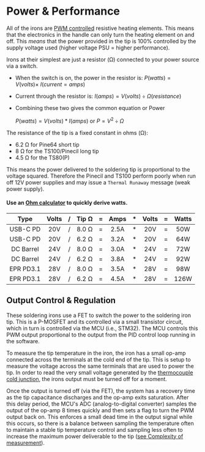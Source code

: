 # Power & Performance

All of the irons are [PWM controlled](https://www.digikey.com/en/blog/pulse-width-modulation#) resistive heating elements.
This means that the electronics in the handle can only turn the heating element on and off.
This *means* that the power provided in the tip is 100% controlled by the supply voltage used (higher voltage PSU = higher performance).

Irons at their simplest are just a resistor (Ω) connected to your power source via a switch.

- When the switch is on, the power in the resistor is: $P(watts) = V(volts) \times\ I(current=amps)$
- Current through the resistor is:  $I(amps) = V(volts) ÷ Ω (resistance)$
- Combining these two gives the common equation or Power

   $P(watts) = V(volts) * I(amps)$ or $P = V^2 ÷ Ω$

The resistance of the tip is a fixed constant in ohms (Ω):
- 6.2 Ω for Pine64 short tip
- 8 Ω for the TS100/Pinecil long tip
- 4.5 Ω for the TS80(P)

This means the power delivered to the soldering tip is proportional to the voltage squared.
Therefore the Pinecil and TS100 perform poorly when run off 12V power supplies and may issue a `Thermal Runaway` message (weak power supply).

#### Use an [Ohm calculator](https://www.rapidtables.com/calc/electric/power-calculator.html#dc) to quickly derive watts.

| Type       | Volts| / | Tip Ω | = |  Amps | * | Volts | = | Watts |
| :--------: | :--: |:-:| :---: |:-:|:-----:|:-:| :---: |:-:|:-----:|
| USB-C PD   | 20V  | / | 8.0 Ω | = |  2.5A | * |  20V  | = |  50W  |
| USB-C PD   | 20V  | / | 6.2 Ω | = |  3.2A | * |  20V  | = |  64W  |
| DC Barrel  | 24V  | / | 8.0 Ω | = |  3.0A | * |  24V  | = |  72W  |
| DC Barrel  | 24V  | / | 6.2 Ω | = |  3.8A | * |  24V  | = |  92W  |
| EPR PD3.1  | 28V  | / | 8.0 Ω | = |  3.5A | * |  28V  | = |  98W  |
| EPR PD3.1  | 28V  | / | 6.2 Ω | = |  4.5A | * |  28V  | = |  126W |



## Output Control & Regulation

These soldering irons use a FET to switch the power to the soldering iron tip. This is a P-MOSFET and its controlled via a small transistor circuit, which in turn is controlled via the MCU (i.e., STM32). The MCU controls this PWM output proportional to the output from the PID control loop running in the software.

To measure the tip temperature in the iron, the iron has a small op-amp connected across the terminals at the cold end of the tip. This is setup to measure the voltage across the same terminals that are used to power the tip. In order to read the very small voltage generated by the [thermocouple cold junction](/Documentation/Temperature.md), the irons output must be turned off for a moment.
                                                                                                                                                                                                             
Once the output is turned off (via the FET), the system has a recovery time as the tip capacitance discharges and the op-amp exits saturation. After this delay period, the MCU's ADC (analog-to-digital converter) samples the output of the op-amp 8 times quickly and then sets a flag to turn the PWM output back on.
This enforces a small dead time in the output signal while this occurs, so there is a balance between sampling the temperature often to maintain a stable tip temperature control and sampling less often to increase the maximum power deliverable to the tip ([see Complexity of measurement](/Documentation/Temperature.md#complexity-of-measurement)).

